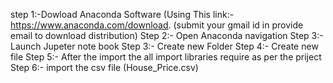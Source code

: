 step 1:-Dowload Anaconda Software (Using This link:-https://www.anaconda.com/download. (submit your gmail id in provide email to download distribution)
Step 2:- Open Anaconda navigation
Step 3:- Launch Jupeter note book
Step 3:- Create new Folder 
Step 4:- Create new file 
Step 5:- After the import the all import libraries require as per the priject
Step 6:- import the csv file (House_Price.csv)
